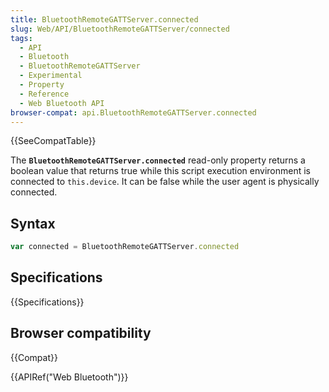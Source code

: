 ```yaml
---
title: BluetoothRemoteGATTServer.connected
slug: Web/API/BluetoothRemoteGATTServer/connected
tags:
  - API
  - Bluetooth
  - BluetoothRemoteGATTServer
  - Experimental
  - Property
  - Reference
  - Web Bluetooth API
browser-compat: api.BluetoothRemoteGATTServer.connected
---
```

{{SeeCompatTable}}

The **`BluetoothRemoteGATTServer.connected`** read-only
property returns a boolean value that returns true while this script execution
environment is connected to `this.device`. It can be false while the user
agent is physically connected.

## Syntax

```js
var connected = BluetoothRemoteGATTServer.connected
```

## Specifications

{{Specifications}}

## Browser compatibility

{{Compat}}

{{APIRef("Web Bluetooth")}}
